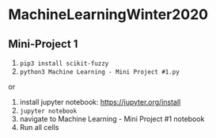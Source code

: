 # MachineLearningWinter2020

## Mini-Project 1

1. `pip3 install scikit-fuzzy`
2. `python3 Machine Learning - Mini Project #1.py`

or

1. install jupyter notebook: https://jupyter.org/install
2. `jupyter notebook`
3. navigate to Machine Learning - Mini Project #1 notebook
4. Run all cells
